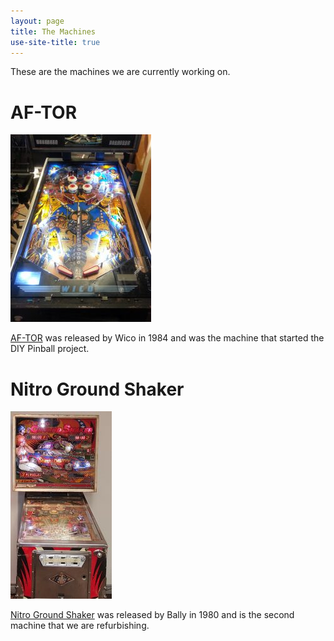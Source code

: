 ```yaml
---
layout: page
title: The Machines
use-site-title: true
---
```

These are the machines we are currently working on.

# AF-TOR

[![AF-TOR](../img/aftor-225x300.jpg)](af_tor)

[AF-TOR](af_tor) was released by Wico in 1984 and was the machine that started the DIY Pinball project.

# Nitro Ground Shaker

[![Nitro Ground Shaker](../img/nitro-ground-shaker-162x300.jpg)](nitro_ground_shaker)

[Nitro Ground Shaker](nitro_ground_shaker) was released by Bally in 1980 and is the second machine that we are refurbishing.